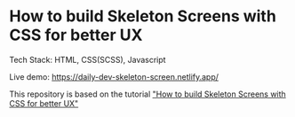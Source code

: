 # How to build Skeleton Screens with CSS for better UX

Tech Stack: HTML, CSS(SCSS), Javascript

Live demo: <https://daily-dev-skeleton-screen.netlify.app/>

This repository is based on the tutorial ["How to build Skeleton Screens with CSS for better UX"](www.freecodecamp.org/news/how-to-build-skeleton-screens-using-css-for-better-user-experience)
